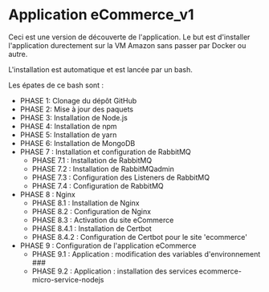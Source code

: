 # Application eCommerce_v1
 
 Ceci est une version de découverte de l'application.
 Le but est d'installer l'application durectement sur la VM Amazon sans passer par Docker ou autre.

 L'installation est automatique et est lancée par un bash.

 Les épates de ce bash sont : 

 - PHASE 1: Clonage du dépôt GitHub
 - PHASE 2: Mise à jour des paquets
 - PHASE 3: Installation de Node.js
 - PHASE 4: Installation de npm
 - PHASE 5: Installation de yarn
 - PHASE 6: Installation de MongoDB
 - PHASE 7 : Installation et configuration de RabbitMQ
    - PHASE 7.1 : Installation de RabbitMQ
    - PHASE 7.2 : Installation de RabbitMQadmin
    - PHASE 7.3 : Configuration des Listeners de RabbitMQ
    - PHASE 7.4 : Configuration de RabbitMQ
 - PHASE 8 : Nginx
   - PHASE 8.1 : Installation de Nginx
   - PHASE 8.2 : Configuration de Nginx
   - PHASE 8.3 : Activation du site eCommerce
   - PHASE 8.4.1 : Installation de Certbot
   - PHASE 8.4.2 : Configuration de Certbot pour le site 'ecommerce'
 - PHASE 9 : Configuration de l'application eCommerce
   - PHASE 9.1 : Application : modification des variables d'environnement ###
   - PHASE 9.2 : Application : installation des services ecommerce-micro-service-nodejs

